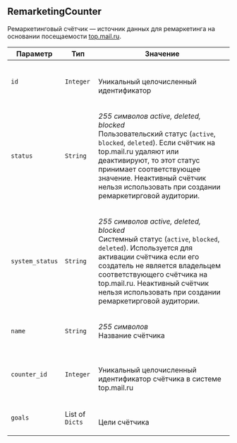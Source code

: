 
## RemarketingCounter

Ремаркетинговый счётчик — источник данных для ремаркетинга на основании
посещаемости [top.mail.ru](http://top.mail.ru/).

<table>
    <thead>
        <tr><th>Параметр</th><th>Тип</th><th>Значение</th></tr>
    </thead>
    <tbody>
        <tr>
            <td><code>id</code></td>
            <td><code>Integer</code></td>
            <td><p><br />Уникальный целочисленный идентификатор</p></td>
        </tr><tr>
            <td><code>status</code></td>
            <td><code>String</code></td>
            <td><p><em>255 символов</em> <em>active, deleted, blocked</em><br />Пользовательский статус (<code>active</code>, <code>blocked</code>, <code>deleted</code>). Если счётчик
на top.mail.ru удаляют или деактивируют, то этот статус принимает
соответствующее значение. Неактивный счётчик нельзя использовать при
создании ремаркетирговой аудитории.</p></td>
        </tr><tr>
            <td><code>system_status</code></td>
            <td><code>String</code></td>
            <td><p><em>255 символов</em> <em>active, deleted, blocked</em><br />Системный статус (<code>active</code>, <code>blocked</code>, <code>deleted</code>). Используется для
активации счётчика если его создатель не является владельцем
соответствующего счётчика на top.mail.ru. Неактивный счётчик нельзя
использовать при создании ремаркетирговой аудитории.</p></td>
        </tr><tr>
            <td><code>name</code></td>
            <td><code>String</code></td>
            <td><p><em>255 символов</em> <br />Название счётчика</p></td>
        </tr><tr>
            <td><code>counter_id</code></td>
            <td><code>Integer</code></td>
            <td><p><br />Уникальный целочисленный идентификатор счётчика в системе top.mail.ru</p></td>
        </tr><tr>
            <td><code>goals</code></td>
            <td>List of <code>Dicts</code></td>
            <td><p><br />Цели счётчика</p></td>
        </tr>
    </tbody>
</table>